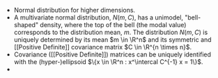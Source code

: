 - Normal distribution for higher dimensions.
- A multivariate normal distribution, $N(m, C)$, has a unimodel, "bell-shaped" density, where the top of the bell (the modal value) corresponds to the distribution mean, $m$. The distribution $N(m, C)$ is uniquely determined by its mean $m \in \R^n$ and its symmetric and [[Positive Definite]] covariance matrix $C \in \R^{n \times n}$.
- Covariance ([[Positive Definite]]) matrices can be uniquely identified with the (hyper-)ellipsoid $\{x \in \R^n : x^\intercal C^{-1} x = 1\}$.
-